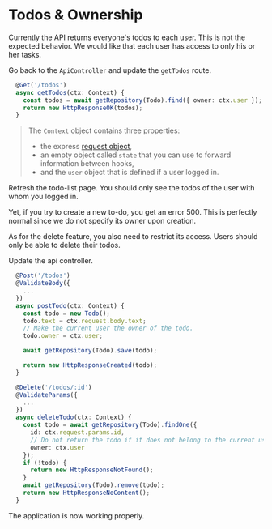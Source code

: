 # Todos & Ownership

Currently the API returns everyone's todos to each user. This is not the expected behavior. We would like that each user has access to only his or her tasks.

Go back to the `ApiController` and update the `getTodos` route.

```typescript
  @Get('/todos')
  async getTodos(ctx: Context) {
    const todos = await getRepository(Todo).find({ owner: ctx.user });
    return new HttpResponseOK(todos);
  }
```

> The `Context` object contains three properties:
> - the express [request object](https://expressjs.com/en/4x/api.html#req),
> - an empty object called `state` that you can use to forward information between hooks, 
> - and the `user` object that is defined if a user logged in.

Refresh the todo-list page. You should only see the todos of the user with whom you logged in.

Yet, if you try to create a new to-do, you get an error 500. This is perfectly normal since we do not specify its owner upon creation.

As for the delete feature, you also need to restrict its access. Users should only be able to delete their todos.

Update the api controller.

```typescript
  @Post('/todos')
  @ValidateBody({
    ...
  })
  async postTodo(ctx: Context) {
    const todo = new Todo();
    todo.text = ctx.request.body.text;
    // Make the current user the owner of the todo.
    todo.owner = ctx.user;

    await getRepository(Todo).save(todo);

    return new HttpResponseCreated(todo);
  }

  @Delete('/todos/:id')
  @ValidateParams({
    ...
  })
  async deleteTodo(ctx: Context) {
    const todo = await getRepository(Todo).findOne({
      id: ctx.request.params.id,
      // Do not return the todo if it does not belong to the current user.
      owner: ctx.user
    });
    if (!todo) {
      return new HttpResponseNotFound();
    }
    await getRepository(Todo).remove(todo);
    return new HttpResponseNoContent();
  }
```

The application is now working properly.